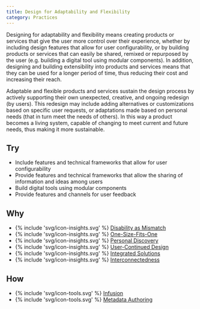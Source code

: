 ```yaml
---
title: Design for Adaptability and Flexibility
category: Practices
---
```


Designing for adaptability and flexibility means creating products or services that give the user more control over their experience, whether by including design features that allow for user configurability, or by building products or services that can easily be shared, remixed or repurposed by the user (e.g. building a digital tool using modular components). In addition, designing and building extensibility into products and services means that they can be used for a longer period of time, thus reducing their cost and increasing their reach.

Adaptable and flexible products and services sustain the design process by actively supporting their own unexpected, creative, and ongoing redesign (by users). This redesign may include adding alternatives or customizations based on specific user requests, or adaptations made based on personal needs (that in turn meet the needs of others). In this way a product becomes a living system, capable of changing to meet current and future needs, thus making it more sustainable.

## Try

* Include features and technical frameworks that allow for user configurability
* Provide features and technical frameworks that allow the sharing of information and ideas among users
* Build digital tools using modular components
* Provide features and channels for user feedback

## Why

* {% include 'svg/icon-insights.svg' %} [Disability as Mismatch](/insights/DisabilityAsMismatch.html)
* {% include 'svg/icon-insights.svg' %} [One-Size-Fits-One](/insights/OneSizeFitsOne.html)
* {% include 'svg/icon-insights.svg' %} [Personal Discovery](/insights/PersonalDiscovery.html)
* {% include 'svg/icon-insights.svg' %} [User-Continued Design](/insights/UserContinuedDesign.html)
* {% include 'svg/icon-insights.svg' %} [Integrated Solutions](/insights/IntegratedSolutions.html)
* {% include 'svg/icon-insights.svg' %} [Interconnectedness](/insights/Interconnectedness.html)

## How

* {% include 'svg/icon-tools.svg' %} [Infusion](/tools/Infusion.html)
* {% include 'svg/icon-tools.svg' %} [Metadata Authoring](/tools/MetadataAuthoring.html)
